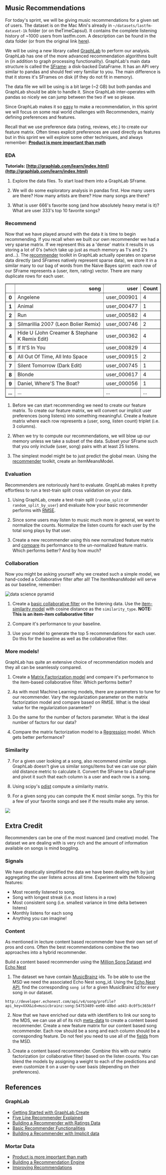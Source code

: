 ## Music Recommendations

For today's sprint, we will be giving music recommendations for a given set of users.  The dataset is on the Mac Mini's already in `~/datasets/lastfm-dataset-1k` folder (or on theTimeCapsul). It contains the complete listening history of ~1000 users from lastfm.com.  A description can be found in the data folder (or from the original link [here](http://www.dtic.upf.edu/~ocelma/MusicRecommendationDataset/lastfm-1K.html)).

We will be using a new library called [GraphLab](http://graphlab.com/learn/index.html) to perform our analysis.  GraphLab has one of the more advanced recommendation algorithms built in (in addition to graph processing functionality).  GraphLab's main data structure is called the [SFrame](http://graphlab.com/learn/notebooks/introduction_to_sframes.html): a disk-backed DataFrame.  It has an API very similar to pandas and should feel very familiar to you.  The main difference is that it stores it's SFrames on disk (if they do not fit in memory).

The data file we will be using is a bit large (~2 GB) but both pandas and GraphLab should be able to handle it.  Since GraphLab inter-operates with pandas so nicely we can jump between the two if we so please.

Since GraphLab makes it so [easy](http://graphlab.com/learn/notebooks/five_line_recommender.html) to make a recommendation, in this sprint we will focus on some real world challenges with Recommenders, mainly defining preferences and features.

Recall that we use preference data (rating, reviews, etc.) to create our feature matrix.  Often times explicit preferences are used directly as features but in this sprint we will explore some other techniques, and always remember: __[Product is more important than math](http://blog.mortardata.com/post/58246541129/recommender-tips-product-is-more-important-than-math)__

### EDA

__Tutorials: [http://graphlab.com/learn/index.html](http://graphlab.com/learn/index.html)__

1. Explore the data files.  To start load them into a GraphLab SFrame.

2. We will do some exploratory analysis in pandas first.  How many users are there?  How many artists are there? How many songs are there?

3. What is user 666's favorite song (and how absolutely heavy metal is it)?  What are user 333's top 10 favorite songs?

### Recommend

Now that we have played around with the data it is time to begin recommending.  If you recall when we built our own recommender we had a very sparse matrix.  If we represent this as a 'dense' matrix it results in us storing a lot of 0's (which take up just as much memory as 1's and 2's and...).  The [recommender](http://graphlab.com/products/create/docs/graphlab.toolkits.recommender.html) toolkit in GraphLab actually operates on sparse data directly (and SFrames natively represent sparse data), we store it in a similar many to our bag of words from the Naive Bayes sprint: each row of our SFrame represents a (user, item, rating) vector.  There are many duplicate rows for each user.

<table border="1" class="dataframe">
  <thead>
    <tr style="text-align: right;">
      <th></th>
      <th>song</th>
      <th>user</th>
      <th>Count</th>
    </tr>
  </thead>
  <tbody>
    <tr>
      <th>0</th>
      <td>                                      Angelene</td>
      <td> user_000901</td>
      <td> 4</td>
    </tr>
    <tr>
      <th>1</th>
      <td>                                        Animal</td>
      <td> user_000477</td>
      <td> 1</td>
    </tr>
    <tr>
      <th>2</th>
      <td>                                           Run</td>
      <td> user_000582</td>
      <td> 4</td>
    </tr>
    <tr>
      <th>3</th>
      <td>          Silmarillia 2007 (Leon Bolier Remix)</td>
      <td> user_000746</td>
      <td> 2</td>
    </tr>
    <tr>
      <th>4</th>
      <td> Hide U (John Creamer &amp; Stephane K Remix Edit)</td>
      <td> user_000362</td>
      <td> 4</td>
    </tr>
    <tr>
      <th>5</th>
      <td>                                If It'S In You</td>
      <td> user_000829</td>
      <td> 4</td>
    </tr>
    <tr>
      <th>6</th>
      <td>               All Out Of Time, All Into Space</td>
      <td> user_000915</td>
      <td> 2</td>
    </tr>
    <tr>
      <th>7</th>
      <td>                   Silent Tomorrow (Dark Edit)</td>
      <td> user_000745</td>
      <td> 1</td>
    </tr>
    <tr>
      <th>8</th>
      <td>                                        Blonde</td>
      <td> user_000617</td>
      <td> 4</td>
    </tr>
    <tr>
      <th>9</th>
      <td>                     Daniel, Where'S The Boat?</td>
      <td> user_000056</td>
      <td> 1</td>
    </tr>
     <tr>
      <th>...</th>
      <td>...</td>
      <td>...</td>
      <td>...</td>
    </tr>
  </tbody>
</table>

1. Before we can start recommending we need to create our feature matrix. To create our feature matrix, we will convert our implicit user preferences (song listens) into something meaningful.  Create a feature matrix where each row represents a (user, song, listen count) triplet (i.e. 3 columns).

3. When we try to compute our recommendations, we will blow up our memory unless we take a subset of the data.  Subset your SFrame such that you only include (user, song) pairs with at least 25 listens.

2. The simplest model might be to just predict the global mean.  Using the [recommender](http://graphlab.com/products/create/docs/graphlab.toolkits.recommender.html) toolkit, create an ItemMeansModel.

### Evaluation

Recommenders are notoriously hard to evaluate. GraphLab makes it pretty effortless to run a test-train split cross validation on your data.

1. Using GraphLab, create a test-train split (`random_split` or `random_split_by_user`) and evaluate how your basic recommender performs with [RMSE](http://graphlab.com/products/create/docs/graphlab.toolkits.evaluation.html).

2. Since some users may listen to music much more in general, we want to normalize the counts.  Normalize the listen counts for each user by the total song plays by that user.

3. Create a new recommender using this new normalized feature matrix and [compare](http://graphlab.com/products/create/docs/generated/graphlab.recommender.compare_models.html#graphlab.recommender.compare_models) its performance to the un-normalized feature matrix.  Which performs better?  And by how much?

### Collaboration

Now you might be asking yourself why we created such a simple model, we hand-coded a Collaborative filter after all!  The ItemMeansModel will serve as our baseline, remember:

![data science pyramid](images/data_science_pyramid.jpg)

1. Create a [basic collaborative filter](http://graphlab.com/learn/notebooks/five_line_recommender.html) on the listening data. Use the [item-similarity model](http://graphlab.com/products/create/docs/generated/graphlab.recommender.ItemSimilarityModel.html#graphlab.recommender.ItemSimilarityModel) with cosine distance as the `similarity_type`.  __NOTE: This is an item-item collaborative filter__

2. Compare it's performance to your baseline.

3. Use your model to generate the top 5 recommendations for each user.  Do this for the baseline as well as the collaborative filter.

### More models!

GraphLab has quite an extensive choice of recommendation models and they all can be seamlessly compared.

1. Create a [Matrix Factorization model](http://graphlab.com/products/create/docs/generated/graphlab.recommender.MatrixFactorizationModel.html#graphlab.recommender.MatrixFactorizationModel) and compare it's performance to the item-based collaborative filter.  Which performs better?

3. As with most Machine Learning models, there are parameters to tune for our recommender.  Vary the regularization parameter on the matrix factorization model and compare based on RMSE.  What is the ideal value for the regularization parameter?

4. Do the same for the number of factors parameter.  What is the ideal number of factors for our data?

5. Compare the matrix factorization model to a [Regression](http://graphlab.com/products/create/docs/generated/graphlab.recommender.LinearRegressionModel.html#graphlab.recommender.LinearRegressionModel) model.  Which gets better performance?

### Similarity

7. For a given user looking at a song, also recommend similar songs.  GraphLab doesn't give us similar songs/items but we can use our plain old distance metric to calculate it.  Convert the SFrame to a DataFrame and pivot it such that each column is a user and each row is a song.  

8. Using scipy's [pdist](http://docs.scipy.org/doc/scipy-0.13.0/reference/generated/scipy.spatial.distance.pdist.html) compute a similarity matrix.

9. For a given song you can compute the K most similar songs.  Try this for a few of your favorite songs and see if the results make any sense.

![](http://www.quickmeme.com/img/20/20ef0c9170bbfc7ae11915a9103af38d86285dc3f49d2d1723ebe36601217244.jpg)

## Extra Credit

Recommenders can be one of the most nuanced (and creative) model.  The dataset we are dealing with is very rich and the amount of information available on songs is mind boggling.

### Signals

We have drastically simplified the data we have been dealing with by just aggregating the user listens across all time.  Experiment with the following features:

* Most recently listened to song.
* Song with longest streak (i.e. most listens in a row)
* Most consistent song (i.e. smallest variance in time delta between listens)
* Monthly listens for each song
* Anything you can imagine!

### Content

As mentioned in lecture content based recommender have their own set of pros and cons.  Often the best recommendations combine the two approaches into a hybrid recommender.

Build a content based recommender using the [Million Song Dataset](http://labrosa.ee.columbia.edu/millionsong/) and [Echo Nest](http://developer.echonest.com/)

1. The dataset we have contain [MusicBrainz](https://musicbrainz.org/) ids.  To be able to use the MSD we need the associated Echo Nest song_id.  Using the [Echo Nest API](http://developer.echonest.com/forums/thread/816), find the corresponding `song id` for a given MusicBrainz id for every song in our dataset.

```
http://developer.echonest.com/api/v4/song/profile?api_key=XXX&id=musicbrainz:song:54753489-ee00-48bd-ad43-8c0f5c365bff
```

2. Now that we have enriched our data with identifiers to link our song to the MDS, we can use all of its rich [meta-data](http://labrosa.ee.columbia.edu/millionsong/pages/field-list) to create a content based recommender.  Create a new feature matrix for our content based song recommender.  Each row should be a song and each column should be a corresponding feature.  Do not feel you need to use all of the [fields](http://labrosa.ee.columbia.edu/millionsong/pages/field-list) from the MSD.

3. Create a content based recommender.  Combine this with our matrix factorization (or collaborative filter) based on the listen counts.  You can blend the models by assigning a weight to each of the predictions and even customize it on a user-by-user basis (depending on their preferences).

## References

### GraphLab

* [Getting Started with GraphLab Create](http://graphlab.com/learn/notebooks/getting_started_with_graphlab_create.html)
* [Five Line Recommender Explained](http://graphlab.com/learn/notebooks/five_line_recommender.html)
* [Building a Recommender with Ratings Data](http://graphlab.com/learn/notebooks/recsys_explicit_rating.html)
* [Basic Recommender Functionalities](http://graphlab.com/learn/notebooks/basic_recommender_functionalities.html)
* [Building a Recommender with Implicit data](http://graphlab.com/learn/notebooks/recsys_rank_10K_song.html)

### Mortar Data

* [Product is more important than math](http://blog.mortardata.com/post/58246541129/recommender-tips-product-is-more-important-than-math)
* [Building a Recommendation Engine](http://help.mortardata.com/data_apps/recommendation_engine/recommendation_engine_basics)
* [Improving Recommendations](http://help.mortardata.com/data_apps/recommendation_engine/interpret_results)